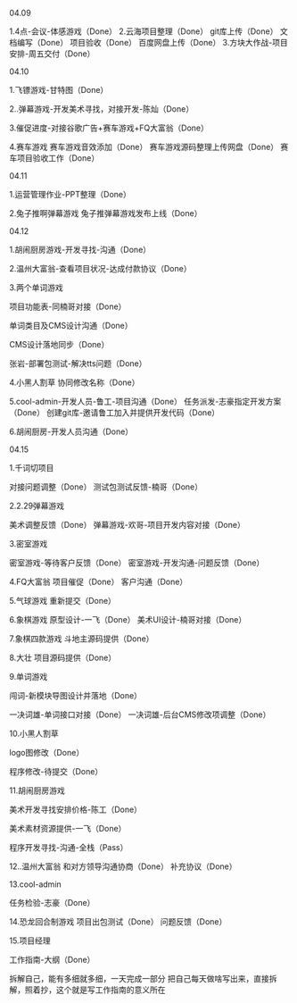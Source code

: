 04.09

1.4点-会议-体感游戏（Done）
2.云海项目整理（Done）
git库上传（Done）
文档编写（Done）
项目验收（Done）
百度网盘上传（Done）
3.方块大作战-项目安排-周五交付（Done）



04.10

1.飞镖游戏-甘特图（Done）

2..弹幕游戏-开发美术寻找，对接开发-陈灿（Done）

3.催促进度-对接谷歌广告+赛车游戏+FQ大富翁（Done）

4.赛车游戏
赛车游戏音效添加（Done）
赛车游戏源码整理上传网盘（Done）
赛车项目验收工作（Done）



04.11

1.运营管理作业-PPT整理（Done）

2.兔子推啊弹幕游戏
兔子推弹幕游戏发布上线（Done）



04.12

1.胡闹厨房游戏-开发寻找-沟通（Done）

2.温州大富翁-查看项目状况-达成付款协议（Done）

3.两个单词游戏

项目功能表-同楠哥对接（Done）

单词类目及CMS设计沟通（Done）

CMS设计落地同步（Done）

张岩-部署包测试-解决tts问题（Done）

4.小黑人割草
协同修改名称（Done）

5.cool-admin-开发人员-鲁工-项目沟通（Done）
任务派发-志豪指定开发方案（Done）
创建git库-邀请鲁工加入并提供开发代码（Done）

6.胡闹厨房-开发人员沟通（Done）  



04.15

1.千词切项目

对接问题调整（Done）
测试包测试反馈-楠哥（Done）

2.2.29弹幕游戏

美术调整反馈（Done）
弹幕游戏-欢哥-项目开发内容对接（Done）

3.密室游戏

密室游戏-等待客户反馈（Done）
密室游戏-开发沟通-问题反馈（Done）

4.FQ大富翁
项目催促（Done）
客户沟通（Done）

5.气球游戏
重新提交（Done）

6.象棋游戏
原型设计-一飞（Done）
美术UI设计-楠哥对接（Done）

7.象棋四款游戏
斗地主源码提供（Done）

8.大壮
项目源码提供（Done）

9.单词游戏

闯词-新模块导图设计并落地（Done）

一决词雄-单词接口对接（Done）
一决词雄-后台CMS修改项调整（Done）

10.小黑人割草

logo图修改（Done）

程序修改-待提交（Done）

11.胡闹厨房游戏

美术开发寻找安排价格-陈工（Done）

美术素材资源提供-一飞（Done）

程序开发寻找-沟通-全栈（Pass）

12..温州大富翁
和对方领导沟通协商（Done）
补充协议（Done）

13.cool-admin

任务检验-志豪（Done）

14.恐龙回合制游戏
项目出包测试（Done）
问题反馈（Done）

15.项目经理

工作指南-大纲（Done）

拆解自己，能有多细就多细，一天完成一部分
把自己每天做啥写出来，直接拆解，照着抄，这个就是写工作指南的意义所在

